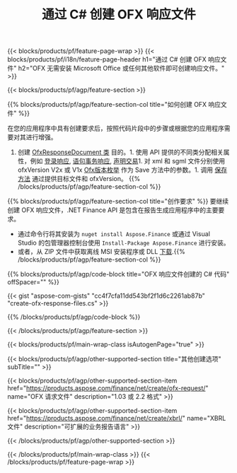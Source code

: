 ﻿---
title: 通过 C# 创建 OFX 响应文件
description: OFX 响应文件创建的示例代码。使用 API 示例代码在基于 .NET 的应用程序中生成批处理 OFX 响应文件。 
url: /zh/net/create/ofx-response/
family: finance
platformtag: net
feature: create
informat: OFX Response
outformat: 
otherformats: OFX Response
---
{{< blocks/products/pf/feature-page-wrap >}}
{{< blocks/products/pf/i18n/feature-page-header h1="通过 C# 创建 OFX 响应文件" h2="OFX 无需安装 Microsoft Office 或任何其他软件即可创建响应文件。" >}}

{{< blocks/products/pf/agp/feature-section >}}

{{% blocks/products/pf/agp/feature-section-col title="如何创建 OFX 响应文件" %}}

在您的应用程序中具有创建要求后，按照代码片段中的步骤或根据您的应用程序需要对其进行增强。

1. 创建 [OfxResponseDocument 类](https://apireference.aspose.com/finance/net/aspose.finance.ofx/ofxresponsedocument) 目的。1. 使用 API 提供的不同类分配相关属性，例如 [登录响应](https://apireference.aspose.com/finance/net/aspose.finance.ofx.signon/signonresponse),  [语句事务响应](https://apireference.aspose.com/finance/net/aspose.finance.ofx.bank/statementtransactionresponse), [声明交易](https://apireference.aspose.com/finance/net/aspose.finance.ofx/statementtransaction)1. 对 xml 和 sgml 文件分别使用 ofxVersion V2x 或 V1x [Ofx版本枚举](https://apireference.aspose.com/finance/net/aspose.finance.ofx/ofxversionenum) 作为 Save 方法中的参数。1. 调用 [保存方法](https://apireference.aspose.com/finance/net/aspose.finance.ofx/ofxresponsedocument/methods/save) 通过提供目标文件和 ofxVersion。
{{% /blocks/products/pf/agp/feature-section-col %}}

{{% blocks/products/pf/agp/feature-section-col title="创作要求" %}}
要继续创建 OFX 响应文件，.NET Finance API 是包含在报告生成应用程序中的主要要求。 
- 通过命令行将其安装为 ```nuget install Aspose.Finance``` 或通过 Visual Studio 的包管理器控制台使用 ```Install-Package Aspose.Finance``` 进行安装。
- 或者，从 ZIP 文件中获取离线 MSI 安装程序或 DLL [下载](https://downloads.aspose.com/finance/net).{{% /blocks/products/pf/agp/feature-section-col %}}

{{% blocks/products/pf/agp/code-block title="OFX 响应文件创建的 C# 代码" offSpacer="" %}}

{{< gist "aspose-com-gists" "cc4f7cfa11dd543bf2f1d6c2261ab87b" "create-ofx-response-files.cs" >}}

{{% /blocks/products/pf/agp/code-block %}}

{{< /blocks/products/pf/agp/feature-section >}}

{{< blocks/products/pf/main-wrap-class isAutogenPage="true" >}}

{{< blocks/products/pf/agp/other-supported-section title="其他创建选项" subTitle="" >}}

{{< blocks/products/pf/agp/other-supported-section-item href="https://products.aspose.com/finance/net/create/ofx-request/" name="OFX 请求文件" description="1.03 或 2.2 格式" >}}

{{< blocks/products/pf/agp/other-supported-section-item href="https://products.aspose.com/finance/net/create/xbrl/" name="XBRL 文件" description="可扩展的业务报告语言" >}}

{{< /blocks/products/pf/agp/other-supported-section >}}

{{< /blocks/products/pf/main-wrap-class >}}
{{< /blocks/products/pf/feature-page-wrap >}}